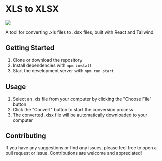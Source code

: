 # XLS to XLSX

![](https://enricopro.github.io/xls-to-xlsx/static/media/XLStoXLSX.728fc1d559991a233181.png)

A tool for converting .xls files to .xlsx files, built with React and Tailwind.

## Getting Started

1. Clone or download the repository
2. Install dependencies with `npm install`
3. Start the development server with `npm run start`

## Usage

1. Select an .xls file from your computer by clicking the "Choose File" button
2. Click the "Convert" button to start the conversion process
3. The converted .xlsx file will be automatically downloaded to your computer

## Contributing

If you have any suggestions or find any issues, please feel free to open a pull request or issue. Contributions are welcome and appreciated!
